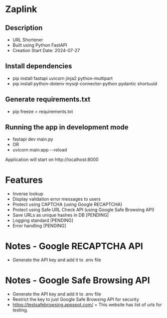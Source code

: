 # Zaplink

## Description
- URL Shortener
- Built using Python FastAPI
- Creation Start Date: 2024-07-27

## Install dependencies
- pip install fastapi uvicorn jinja2 python-multipart
- pip install python-dotenv mysql-connector-python pydantic shortuuid

## Generate requirements.txt
- pip freeze > requirements.txt

## Running the app in development mode
- fastapi dev main.py
- OR
- uvicorn main:app --reload

Application will start on http://localhost:8000

# Features
- Inverse lookup
- Display validation error messages to users
- Protect using CAPTCHA (using Google RECAPTCHA)
- Protect using Safe URL Check API (using Google Safe Browsing API)
- Save URLs as unique hashes in DB [PENDING]
- Logging standard [PENDING]
- Error handling [PENDING]

# Notes - Google RECAPTCHA API
- Generate the API key and add it to .env file

# Notes - Google Safe Browsing API
- Generate the API key and add it to .env file
- Restrict the key to just Google Safe Browsing API for security
- https://testsafebrowsing.appspot.com/ = This website has list of urls for testing.
